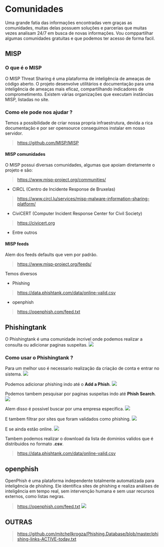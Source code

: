 # Comunidades
Uma grande fatia das informações encontradas vem graças as comunidades, muitas delas possuem soluções e parcerias que muitas vezes analisam 24/7 em busca de novas informações. Vou comppartilhar algumas comunidades gratuitas e que podemos ter acesso de forma facil.

## MISP
### O que é o MISP
O MISP Threat Sharing é uma plataforma de inteligência de ameaças de código aberto. O projeto desenvolve utilitários e documentação para uma inteligência de ameaças mais eficaz, compartilhando indicadores de comprometimento. Existem várias organizações que executam instâncias MISP, listadas no site.

### Como ele pode nos ajudar ?
Temos a possibilidade de criar nossa propria infraestrutura, devida a rica documentação e por ser opensource conseguimos instalar em nosso servidor.
> https://github.com/MISP/MISP

#### MISP comunidades
O MISP possui diversas comunidades, algumas que apoiam diretamente o projeto e são:
> https://www.misp-project.org/communities/

- CIRCL (Centro de Incidente Response de Bruxelas)
> https://www.circl.lu/services/misp-malware-information-sharing-platform/

- CiviCERT (Computer Incident Response Center for Civil Society)
> https://civicert.org

- Entre outros

#### MISP feeds
Alem dos feeds defaults que vem por padrão.
> https://www.misp-project.org/feeds/

Temos diversos
- Phishing
> https://data.phishtank.com/data/online-valid.csv

- openphish
> https://openphish.com/feed.txt


## Phishingtank
O Phishingtank é uma comunidade incrivel onde podemos realizar a consulta ou adicionar paginas suspeitas.
![](images/phishingtank.png)

### Como usar o Phishingtank ?
Para um melhor uso é necessario realização da criação de conta e entrar no sistema.
![](images/phishingtank2.png)

Podemos adicionar phishing indo até o **Add a Phish**.
![](images/phishingtank-add.png)

Podemos tambem pesquisar por paginas suspeitas indo até **Phish Search**.
![](images/phishingtank-search.png)

Alem disso é possivel buscar por uma empresa especifica.
![](images/phishingtank-search-empresas.png)

E tambem filtrar por sites que foram validados como phishing.
![](images/phishingtank-search-valido.png)

E se ainda estão online.
![](images/phishingtank-search-online.png)

Tambem podemos realizar o download da lista de dominios validos que é distribuidos no formato **.csv**.
> https://data.phishtank.com/data/online-valid.csv

## openphish
OpenPhish é uma plataforma independente totalmente automatizada para inteligência de phishing. Ele identifica sites de phishing e realiza análises de inteligência em tempo real, sem intervenção humana e sem usar recursos externos, como listas negras.
> https://openphish.com/feed.txt
![](images/openphish.png)

## OUTRAS
> https://github.com/mitchellkrogza/Phishing.Database/blob/master/phishing-links-ACTIVE-today.txt
